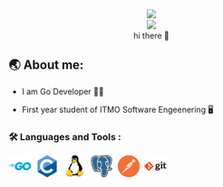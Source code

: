 
<div id="header" align="center">
  <img src="https://i.giphy.com/media/v1.Y2lkPTc5MGI3NjExZ21mbTRqeGhtYjUxZHF0ZHJsajN0bnFldGRlM2I1NXhjM21nencwdiZlcD12MV9pbnRlcm5hbF9naWZfYnlfaWQmY3Q9Zw/cTQFuTARBgo6F0hoxS/giphy.gif" width="300"/>
</div>

<div id="badges", align='center'>
  <a href="https://t.me/without_concept">
    <img src="https://img.shields.io/badge/Telegram-blue?logo=telegram&logoColor=white&style=for-the-badge"/>
  </a>
</div>

<div id="header" align="center">
     hi there 👋
</div>

## 🌏 About me:
  - I am Go Developer 👨‍💻
  
  - First year student of ITMO Software Engeenering 🖥

### :hammer_and_wrench: Languages and Tools :

  <div>
  <img src="https://github.com/devicons/devicon/blob/master/icons/go/go-original-wordmark.svg" title="Go" alt="Go" width="40" height="40"/>&nbsp;
  <img src="https://github.com/devicons/devicon/blob/master/icons/c/c-original.svg" title="C/C++" alt="C/C++" width="40" height="40"/>&nbsp;
  <img src="https://github.com/devicons/devicon/blob/master/icons/linux/linux-original.svg" title="Linux" alt="Linux" width="40" height="40"/>&nbsp;
  <img src="https://github.com/devicons/devicon/blob/master/icons/postgresql/postgresql-original.svg" title="PostgreSQL" alt="PostgreSQL" width="40" height="40"/>&nbsp;
  <img src="https://github.com/devicons/devicon/blob/master/icons/postman/postman-original.svg" title="PostgreSQL" alt="PostgreSQL" width="40" height="40"/>&nbsp;
  <img src="https://github.com/devicons/devicon/blob/master/icons/git/git-original-wordmark.svg" title="Git" **alt="Git" width="40" height="40"/>
</div>
  
